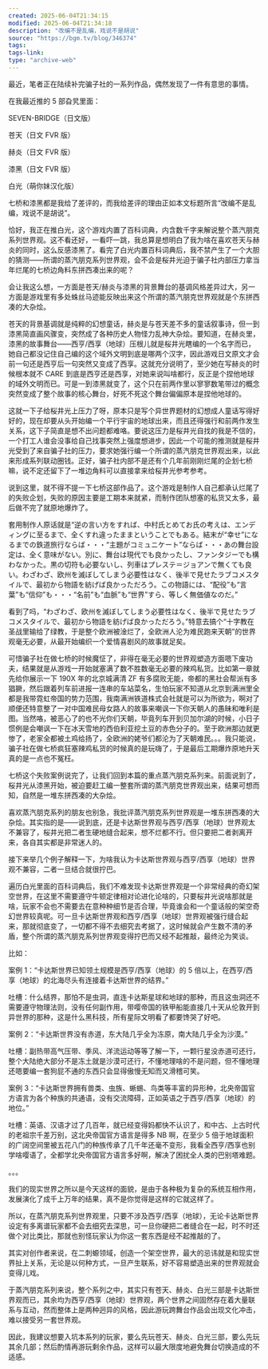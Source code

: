 ```yaml
---
created: 2025-06-04T21:34:15
modified: 2025-06-04T21:34:18
description: "改编不是乱编，戏说不是胡说"
source: "https://bgm.tv/blog/346374"
tags:
tags-link:
type: "archive-web"
---
```


最近，笔者正在陆续补完骗子社的一系列作品，偶然发现了一件有意思的事情。

在我最近推的 5 部旮旯里面：

SEVEN-BRIDGE（日文版）

苍天（日文 FVR 版）

赫炎（日文 FVR 版）

漆黑（日文 FVR 版）

白光（萌你妹汉化版）

七桥和漆黑都是我给了差评的，而我给差评的理由正如本文标题所言“改编不是乱编，戏说不是胡说”。

恰好，我正在推白光，这个游戏内置了百科词典，内含数千字来解说整个蒸汽朋克系列世界观。这不看还好，一看吓一跳，我总算是想明白了我为啥在喜欢苍天与赫炎的同时，这么反感漆黑了。看完了白光内置百科词典后，我不禁产生了一个大胆的猜测——所谓的蒸汽朋克系列世界观，会不会是桜井光迫于骗子社内部压力拿当年烂尾的七桥边角料东拼西凑出来的呢？

会让我这么想，一方面是苍天/赫炎与漆黑的背景舞台的基调风格差异过大，另一方面是游戏里有多处蛛丝马迹能反映出来这个所谓的蒸汽朋克世界观就是个东拼西凑的大杂烩。

苍天的背景基调就是纯粹的幻想童话，赫炎是与苍天差不多的童话叙事诗，但一到漆黑简直画风骤变，突然成了各种历史人物怪力乱神大杂烩。要知道，在赫炎里，漆黑的故事舞台——西亨/西享（地球）压根儿就是桜井光瞎编的一个名字而已，她自己都没记住自己编的这个域外文明到底是哪两个汉字，因此游戏日文原文才会前一句还是西亨后一句突然又变成了西享。这就充分说明了，至少她在写赫炎的时候根本就不 CARE 到底是西亨还是西享，对她来说叫啥都行，反正是个捏他地球的域外文明而已。可是一到漆黑就变了，这个只在前两作里以寥寥数笔带过的概念突然变成了整个故事的核心舞台，好死不死这个舞台偏偏原本是捏他地球的。

这就一下子给桜井光上压力了呀，原本只是写个异世界题材的幻想成人童话写得好好的，现在却要从头开始编一个平行宇宙的地球出来，而且还得强行和前两作发生关系，这下子简直是想不出问题都难咯。要说这压力是桜井光自找的我是不信的，一个打工人谁会没事给自己找事突然上强度想进步，因此一个可能的推测就是桜井光受到了来自骗子社的压力，要求她强行编一个所谓的蒸汽朋克世界观出来，以此来形成系列联动圈钱。正好，骗子社内部不是还有个几年前刚刚烂尾的企划七桥嘛，说不定还留下了一堆边角料可以直接拿来给桜井光参考参考。

说到这里，就不得不提一下七桥这部作品了。这个游戏是制作人自己都承认烂尾了的失败企划，失败的原因主要是工期本来就紧，而制作团队想塞的私货又太多，最后做不完了就原地爆炸了。

套用制作人原话就是“逆の言い方をすれば、中村氏とめてお氏の考えは、エンディングに至るまで、全くすれ違ったままということでもある。結末が“幸せ”になるまでの鉄道旅行ならば・・・“主題がコミュニケート”ならば・・・あの舞台設定は、全く意味がない。別に、舞台は現代でも良かったし、ファンタジーでも構わなかった。黒の切符も必要ないし、列車はプレステ＝ジョアンで無くても良い。わざわざ、欧州を滅ぼしてしまう必要性はなく、後半で見せたラブコメスタイルで、最初から物語を紡げば良かっただろう。この物語には、“配役”も“言葉”も“信仰”も・・・“名前”も“血脈”も“世界”すら、等しく無価値なのだ。”

看到了吗，“わざわざ、欧州を滅ぼしてしまう必要性はなく、後半で見せたラブコメスタイルで、最初から物語を紡げば良かっただろう。”特意去搞个“十字教在圣战里输给了绿教，于是整个欧洲被淦烂了，全欧洲人沦为难民跑来天朝”的世界观毫无必要，从最开始编织一个爱情喜剧风的故事就足矣。

可惜骗子社在做七桥的时候魔怔了，非得在毫无必要的世界观塑造方面嗯下废功夫，结果就是从游戏一开始就塞满了数不胜数毫无必要的辣鸡私货。比如第一章就先给你展示一下 190X 年的北京城满清 ZF 有多腐败无能，帝都的黑社会帮派有多猖獗，然后跟着列车前进报一连串的车站菜名，生怕玩家不知道从北京到满洲里全都是我带霓虹帝国的势力范围，我南满洲铁道株式会社就是可以为所欲为，啊对了顺便还特意整了一对中国难民母女路人的故事来嘲讽一下你天朝人的愚昧和唯利是图。当然咯，被恶心了的也不光你们天朝，毕竟列车开到贝加尔湖的时候，小日子惯例是会嘲讽一下在冰天雪地的西伯利亚挖土豆的赤色分子的。至于欧洲那边就更惨了，老家全都被土鸡给扬了，全欧洲的姥爷们都沦为了天朝难民。。。我只能说，骗子社在做七桥疯狂塞辣鸡私货的时候真的是玩嗨了，于是最后工期爆炸原地升天真的是一点也不冤枉。

七桥这个失败案例说完了，让我们回到本篇的重点蒸汽朋克系列来。前面说到了，桜井光从漆黑开始，被迫要赶工编一整套所谓的蒸汽朋克世界观出来，结果可想而知，自然是一堆东拼西凑的大杂烩。

喜欢蒸汽朋克系列的朋友也别急，我批评蒸汽朋克系列世界观是一堆东拼西凑的大杂烩。其实指的是——说到底，还是卡达斯世界观与西亨/西享（地球）世界观太不兼容了，桜井光把二者生硬地缝合起来，想不烂都不行。但只要把二者剥离开来，各自其实都是非常迷人的。

接下来举几个例子解释一下，为啥我认为卡达斯世界观与西亨/西享（地球）世界观不兼容，二者一旦结合就很拧巴。

遍历白光里面的百科词典后，我们不难发现卡达斯世界观是一个非常经典的奇幻架空世界，在这里不需要遵守牛顿定律相对论进化论啥的，只要桜井光说啥那就是啥，玩家不会也不需要去在意种种细节是否合理，毕竟谁会和一个童话般的架空奇幻世界较真呢。可一旦卡达斯世界观和西亨/西享（地球）世界观被强行缝合起来，那就彻底变了，一切都不得不去细究去考据了，这时候就会产生数不清的矛盾，整个所谓的蒸汽朋克系列世界观变得拧巴而又经不起推敲，最终沦为笑谈。

比如：

案例 1：“卡达斯世界已知领土规模是西亨/西享（地球）的 5 倍以上，在西亨/西享（地球）的北海尽头有连接着卡达斯世界的结界。”

吐槽：什么结界，那怕不是虫洞，直连卡达斯星球和地球的那种，而且这虫洞还不需要遵守物理法则，没有任何副作用，带嘤帝国的铁甲船能直接几十天从伦敦开到异世界的那种，这是什么黑科技，所有星际文明看了都要馋哭了好吧。

案例 2：“卡达斯世界没有赤道，东大陆几乎全为冻原，南大陆几乎全为沙漠。”

吐槽：副热带高气压带、季风、洋流运动等等了解一下，一颗行星没赤道可还行，整个大陆绝大部分不是冻土就是沙漠可还行，不懂地理啥的不是问题，但不懂地理还嗯要编一套狗屁不通的东西只会显得傲慢无知而又滑稽可笑。

案例 3：“卡达斯世界拥有兽类、虫族、蜥蜴、鸟类等丰富的异形种，北央帝国官方语言为各个种族的共通语，没有交流障碍，正如英语之于西亨/西享（地球）的地位。”

吐槽：英语、汉语才过了几百年，就已经变得妈都快不认识了，和中古、上古时代的老祖宗千差万别，这北央帝国官方语言是得多 NB 啊，在至少 5 倍于地球面积的广阔空间里被五花八门的种族传承了几千年还毫不变形，我看全西亨/西享也别学啥嘤语了，全都学北央帝国官方语言多好啊，解决了困扰全人类的巴别塔难题。

。。。

我们的现实世界之所以是今天这样的面貌，是由于各种极为复杂的系统互相作用，发展演化了成千上万年的结果，真不是你觉得是这样的它就这样了。

所以，在蒸汽朋克系列世界观里，只要不涉及西亨/西享（地球），无论卡达斯世界设定有多离谱玩家都不会去细究去深思，可一旦你硬把二者缝合在一起，时不时还做个对比类比，那就也别怪玩家认为你这一套东西是经不起推敲的了。

其实对创作者来说，在二刺螈领域，创造一个架空世界，最大的忌讳就是和现实世界扯上关系，无论是以何种方式，一旦产生联系，好不容易塑造出来的世界观就会变得儿戏。

于蒸汽朋克系列来说，整个系列之中，其实只有苍天、赫炎、白光三部是卡达斯世界观而已，其余均为西亨/西享（地球）世界观，两个世界之间固然存在着大量联系与互动，然而整体上是两种迥异的风格，因此游玩跨舞台作品会出现文化冲击，难以接受另一套世界观。

因此，我建议想要入坑本系列的玩家，要么先玩苍天、赫炎、白光三部，要么先玩其余几部；然后酌情再游玩剩余作品，这样可以最大限度地避免舞台切换造成的不适感。
